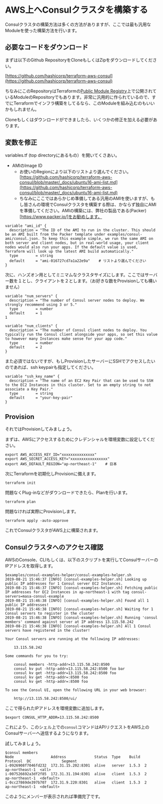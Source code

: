 # AWS上へConsulクラスタを構築する

Consulクラスタの構築方法は多くの方法がありますが、ここでは最も汎用なModuleを使った構築方法を行います。


## 必要なコードをダウンロード

まずは以下のGithub RepositoryをCloneもしくはZipをダウンロードしてください。

[https://github.com/hashicorp/terraform-aws-consul](https://github.com/hashicorp/terraform-aws-consul)

ちなみにこのRepositoryはTerraformの[Public Module Registry](https://registry.terraform.io/modules/hashicorp/consul/aws/0.7.3)上で公開されているModuleのRepositoryでもあります。非常に汎用的に作られているので、すでにTerraformでインフラ構築をしてるなら、このModuleを組み込むのもいいかもしれません。

Cloneもしくはダウンロードができましたら、いくつかの修正を加える必要があります。


## 変数を修正

variables.tf (top directoryにあるもの）を開いてくさあい。

* AMIのImage ID
	* お使いのRegionにより以下のリストより選んでください。
		[https://github.com/hashicorp/terraform-aws-consul/blob/master/_docs/ubuntu16-ami-list.md](https://github.com/hashicorp/terraform-aws-consul/blob/master/_docs/ubuntu16-ami-list.md)
	* ちなみにここではあらかじめ準備してある汎用のAMIを使いますが、もし皆さんの環境でConsulクラスタを構築する際は、かならず独自にAMIを準備してください。AMIの構築には、弊社の製品である(Packer)[https://www.packer.io/]をお勧めします。

```hcl
variable "ami_id" {
  description = "The ID of the AMI to run in the cluster. This should be an AMI built from the Packer template under examples/consul-ami/consul.json. To keep this example simple, we run the same AMI on both server and client nodes, but in real-world usage, your client nodes would also run your apps. If the default value is used, Terraform will look up the latest AMI build automatically."
  type        = string
  default     = "ami-016727cd7a1a22e9a"    # リストより選んでください
}
```


次に、ハンズオン用としてミニマムなクラスタサイズにします。ここではサーバー数を１とし、クライアントを２とします。（お好きな数をProvisionしても構いません）

```hcl
variable "num_servers" {
  description = "The number of Consul server nodes to deploy. We strongly recommend using 3 or 5."
  type        = number
  default     = 1
1

variable "num_clients" {
  description = "The number of Consul client nodes to deploy. You typically run the Consul client alongside your apps, so set this value to however many Instances make sense for your app code."
  type        = number
  default     = 2
}
```

また必須ではないですが、もしProvisionしたサーバーにSSHでアクセスしたいのであれば、ssh keypairも指定してください。

```hcl
variable "ssh_key_name" {
  description = "The name of an EC2 Key Pair that can be used to SSH to the EC2 Instances in this cluster. Set to an empty string to not associate a Key Pair."
  type        = string
  default     = "your-key-pair" 
}
```

## Provision

それではProvisionしてみましょう。

まずは、AWSにアクセスするためにクレデンシャルを環境変数に設定してください。

```shell
export AWS_ACCESS_KEY_ID="xxxxxxxxxxxxxxx"
export AWS_SECRET_ACCESS_KEY="xxxxxxxxxxxxxxxxx"
export AWS_DEFAULT_REGION="ap-northeast-1"    # 日本
```

次にTerraformを初期化しProvisionに備えます。

```shell
terraform init
```

問題なくPlug-inなどがダウンロードできたら、Planを行います。

```shell
terraform plan
```

問題なければ実際にProvisionします。


```shell
terraform apply -auto-approve
```

これでConsulクラスタがAWS上に構築されます。


## Consulクラスタへのアクセス確認

AWSのConsole、CLIもしくは、以下のスクリプトを実行してConsulサーバーのIPアドレスを取得します。

```console
$examples/consul-examples-helper/consul-examples-helper.sh
2019-08-21 15:46:37 [INFO] [consul-examples-helper.sh] Looking up public IP addresses for 1 Consul server EC2 Instances.
2019-08-21 15:46:37 [INFO] [consul-examples-helper.sh] Fetching public IP addresses for EC2 Instances in ap-northeast-1 with tag consul-servers=masa-consul-example
2019-08-21 15:46:38 [INFO] [consul-examples-helper.sh] Found all 1 public IP addresses!
2019-08-21 15:46:38 [INFO] [consul-examples-helper.sh] Waiting for 1 Consul servers to register in the cluster
2019-08-21 15:46:38 [INFO] [consul-examples-helper.sh] Running 'consul members' command against server at IP address 13.115.58.242
2019-08-21 15:46:38 [INFO] [consul-examples-helper.sh] All 1 Consul servers have registered in the cluster!

Your Consul servers are running at the following IP addresses:

    13.115.58.242

Some commands for you to try:

    consul members -http-addr=13.115.58.242:8500
    consul kv put -http-addr=13.115.58.242:8500 foo bar
    consul kv get -http-addr=13.115.58.242:8500 foo
    consul kv get -http-addr=:8500 foo
    consul kv get -http-addr=:8500 foo

To see the Consul UI, open the following URL in your web browser:

    http://13.115.58.242:8500/ui/

```

ここで得られたIPアドレスを環境変数に追加します。

```shell
$export CONSUL_HTTP_ADDR=13.115.58.242:8500
```

これにより、このシェル上での`consul`コマンドはAPIリクエストをAWS上のConsulサーバーへ送信するようになります。

試してみましょう。

```shell
$consul members
Node                 Address             Status  Type    Build  Protocol  DC              Segment
i-0926908f7046fd232  172.31.15.202:8301  alive   server  1.5.3  2         ap-northeast-1  <all>
i-007526692a3df2f85  172.31.31.194:8301  alive   client  1.5.3  2         ap-northeast-1  <default>
i-0cc27869de397b707  172.31.9.220:8301   alive   client  1.5.3  2         ap-northeast-1  <default>
```

このようにメンバーが表示されれば準備完了です。



